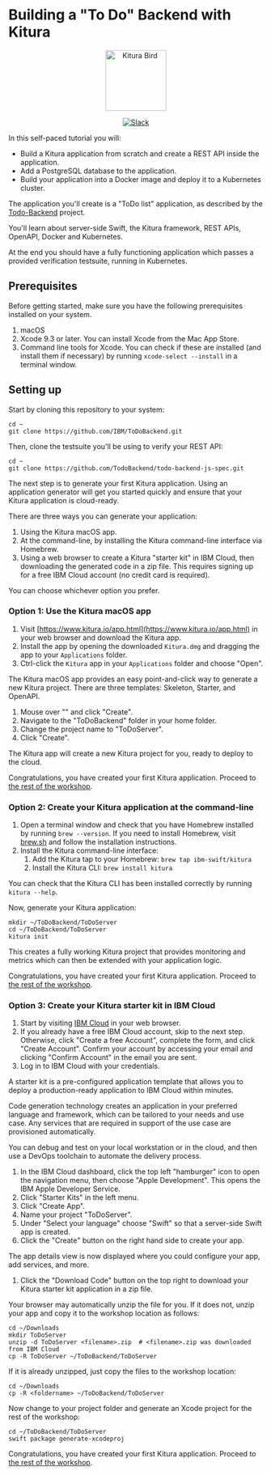 # Building a "To Do" Backend with Kitura

<p align="center">
<img src="https://www.ibm.com/cloud-computing/bluemix/sites/default/files/assets/page/catalog-swift.svg" width="120" alt="Kitura Bird">
</p>

<p align="center">
<a href= "http://swift-at-ibm-slack.mybluemix.net/"> 
    <img src="http://swift-at-ibm-slack.mybluemix.net/badge.svg"  alt="Slack"> 
</a>
</p>
In this self-paced tutorial you will:

- Build a Kitura application from scratch and create a REST API inside the application.
- Add a PostgreSQL database to the application.
- Build your application into a Docker image and deploy it to a Kubernetes cluster.

The application you'll create is a "ToDo list" application, as described by the [Todo-Backend](http://todobackend.com/) project.

You'll learn about server-side Swift, the Kitura framework, REST APIs, OpenAPI, Docker and Kubernetes.

At the end you should have a fully functioning application which passes a provided verification testsuite, running in Kubernetes.

## Prerequisites

Before getting started, make sure you have the following prerequisites installed on your system.

1. macOS
2. Xcode 9.3 or later. You can install Xcode from the Mac App Store.
3. Command line tools for Xcode. You can check if these are installed (and install them if necessary) by running `xcode-select --install` in a terminal window.

## Setting up

Start by cloning this repository to your system:

```
cd ~
git clone https://github.com/IBM/ToDoBackend.git
```

Then, clone the testsuite you'll be using to verify your REST API:

```
cd ~
git clone https://github.com/TodoBackend/todo-backend-js-spec.git
```

The next step is to generate your first Kitura application. Using an application generator will get you started quickly and ensure that your Kitura application is cloud-ready.

There are three ways you can generate your application:

1. Using the Kitura macOS app.
2. At the command-line, by installing the Kitura command-line interface via Homebrew.
3. Using a web browser to create a Kitura "starter kit" in IBM Cloud, then downloading the generated code in a zip file. This requires signing up for a free IBM Cloud account (no credit card is required).

You can choose whichever option you prefer.

### Option 1: Use the Kitura macOS app

1. Visit [https://www.kitura.io/app.html](https://www.kitura.io/app.html) in your web browser and download the Kitura app.
2. Install the app by opening the downloaded `Kitura.dmg` and dragging the app to your `Applications` folder.
3. Ctrl-click the `Kitura` app in your `Applications` folder and choose "Open".

The Kitura macOS app provides an easy point-and-click way to generate a new Kitura project. There are three templates: Skeleton, Starter, and OpenAPI.

1. Mouse over "" and click "Create".
2. Navigate to the "ToDoBackend" folder in your home folder.
3. Change the project name to "ToDoServer".
4. Click "Create".

The Kitura app will create a new Kitura project for you, ready to deploy to the cloud.

Congratulations, you have created your first Kitura application. Proceed to [the rest of the workshop](https://github.com/IBM/ToDoBackend/blob/master/Workshop.md).

### Option 2: Create your Kitura application at the command-line

1. Open a terminal window and check that you have Homebrew installed by running `brew --version`. If you need to install Homebrew, visit [brew.sh](https://brew.sh/) and follow the installation instructions.
2. Install the Kitura command-line interface:  
   1. Add the Kitura tap to your Homebrew: `brew tap ibm-swift/kitura`  
   2. Install the Kitura CLI: `brew install kitura`

You can check that the Kitura CLI has been installed correctly by running `kitura --help`.

Now, generate your Kitura application:

```
mkdir ~/ToDoBackend/ToDoServer
cd ~/ToDoBackend/ToDoServer
kitura init
```

This creates a fully working Kitura project that provides monitoring and metrics which can then be extended with your application logic.

Congratulations, you have created your first Kitura application. Proceed to [the rest of the workshop](https://github.com/IBM/ToDoBackend/blob/master/Workshop.md).

### Option 3: Create your Kitura starter kit in IBM Cloud

1. Start by visiting [IBM Cloud](https://console.bluemix.net) in your web browser.
2. If you already have a free IBM Cloud account, skip to the next step. Otherwise, click "Create a free Account", complete the form, and click "Create Account". Confirm your account by accessing your email and clicking "Confirm Account" in the email you are sent.
3. Log in to IBM Cloud with your credentials.

A starter kit is a pre-configured application template that allows you to deploy a production-ready application to IBM Cloud within minutes.

Code generation technology creates an application in your preferred language and framework, which can be tailored to your needs and use case. Any services that are required in support of the use case are provisioned automatically.

You can debug and test on your local workstation or in the cloud, and then
use a DevOps toolchain to automate the delivery process.

1. In the IBM Cloud dashboard, click the top left "hamburger" icon to open the navigation menu, then choose "Apple Development". This opens the IBM Apple Developer Service.
2. Click "Starter Kits" in the left menu.
3. Click "Create App".
4. Name your project "ToDoServer".
5. Under "Select your language" choose "Swift" so that a server-side Swift app is created.
6. Click the "Create" button on the right hand side to create your app.

The app details view is now displayed where you could configure your app, add services, and more.

1. Click the "Download Code" button on the top right to download your Kitura starter kit application in a zip file.

Your browser may automatically unzip the file for you. If it does not, unzip your app and copy it to the workshop location as follows:

```
cd ~/Downloads
mkdir ToDoServer
unzip -d ToDoServer <filename>.zip  # <filename>.zip was downloaded from IBM Cloud
cp -R ToDoServer ~/ToDoBackend/ToDoServer
```

If it is already unzipped, just copy the files to the workshop location:

```
cd ~/Downloads
cp -R <foldername> ~/ToDoBackend/ToDoServer
```

Now change to your project folder and generate an Xcode project for the rest of the workshop:

```
cd ~/ToDoBackend/ToDoServer
swift package generate-xcodeproj
```

Congratulations, you have created your first Kitura application. Proceed to [the rest of the workshop](https://github.com/IBM/ToDoBackend/blob/master/Workshop.md).
